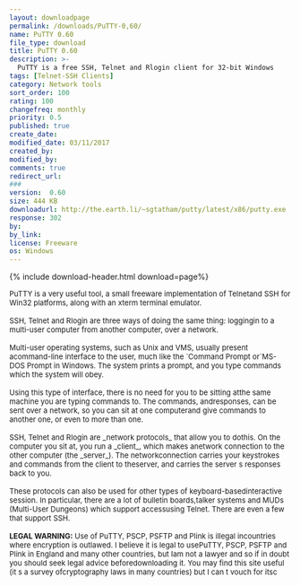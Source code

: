 ```yaml
---
layout: downloadpage
permalink: /downloads/PuTTY-0,60/
name: PuTTY 0.60
file_type: download
title: PuTTY 0.60
description: >-
  PuTTY is a free SSH, Telnet and Rlogin client for 32-bit Windows
tags: [Telnet-SSH Clients]
category: Network tools
sort_order: 100
rating: 100
changefreq: monthly
priority: 0.5
published: true
create_date: 
modified_date: 03/11/2017
created_by: 
modified_by: 
comments: true
redirect_url: 
### 
version:  0.60
size: 444 KB
downloadurl: http://the.earth.li/~sgtatham/putty/latest/x86/putty.exe
response: 302
by: 
by_link: 
license: Freeware
os: Windows
---
```


{% include download-header.html download=page%}

<p style="fix-download-text !important">
<p><font size="2"><p>PuTTY is a very useful tool, a small freeware implementation of Telnetand SSH for Win32 platforms, along with an xterm terminal emulator.<br />
<br />
SSH, Telnet and Rlogin are three ways of doing the same thing: loggingin to a multi-user computer from another computer, over a network.<br />
<br />
Multi-user operating systems, such as Unix and VMS, usually present acommand-line interface to the user, much like the `Command Prompt or`MS-DOS Prompt in Windows. The system prints a prompt, and you type commands which the system will obey.<br />
<br />
Using this type of interface, there is no need for you to be sitting atthe same machine you are typing commands to. The commands, andresponses, can be sent over a network, so you can sit at one computerand give commands to another one, or even to more than one.<br />
<br />
SSH, Telnet and Rlogin are _network protocols_ that allow you to dothis. On the computer you sit at, you run a _client_, which makes anetwork connection to the other computer (the _server_). The networkconnection carries your keystrokes and commands from the client to theserver, and carries the server s responses back to you.<br />
<br />
These protocols can also be used for other types of keyboard-basedinteractive session. In particular, there are a lot of bulletin boards,talker systems and MUDs (Multi-User Dungeons) which support accessusing Telnet. There are even a few that support SSH.<br />
<br />
<strong>LEGAL WARNING:</strong> Use of PuTTY, PSCP, PSFTP and Plink is illegal incountries where encryption is outlawed. I believe it is legal to usePuTTY, PSCP, PSFTP and Plink in England and many other countries, but Iam not a lawyer and so if in doubt you should seek legal advice beforedownloading it. You may find this site useful (it s a survey ofcryptography laws in many countries) but I can t vouch for itsc</p></p></p>
